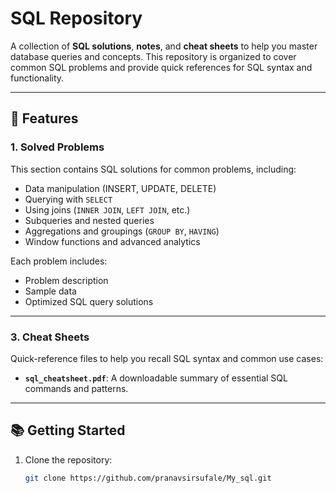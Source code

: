 # SQL Repository

A collection of **SQL solutions**, **notes**, and **cheat sheets** to help you master database queries and concepts. This repository is organized to cover common SQL problems and provide quick references for SQL syntax and functionality.

---

## 🚀 Features

### 1. **Solved Problems**
This section contains SQL solutions for common problems, including:
- Data manipulation (INSERT, UPDATE, DELETE)
- Querying with `SELECT`
- Using joins (`INNER JOIN`, `LEFT JOIN`, etc.)
- Subqueries and nested queries
- Aggregations and groupings (`GROUP BY`, `HAVING`)
- Window functions and advanced analytics

Each problem includes:
- Problem description
- Sample data
- Optimized SQL query solutions

---


### 3. **Cheat Sheets**
Quick-reference files to help you recall SQL syntax and common use cases:
- **`sql_cheatsheet.pdf`**: A downloadable summary of essential SQL commands and patterns.


---

## 📚 Getting Started

1. Clone the repository:
   ```bash
   git clone https://github.com/pranavsirsufale/My_sql.git



